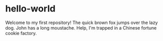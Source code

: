 # hello-world

Welcome to my first repository!
The quick brown fox jumps over the lazy dog.
John has a long moustache.
Help, I'm trapped in a Chinese fortune cookie factory.
